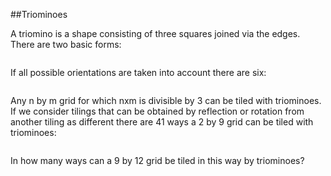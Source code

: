 ##Triominoes

A triomino is a shape consisting of three squares joined via the edges.
There are two basic forms:

<img src="project/images/p161_trio1.gif" alt="">

If all possible orientations are taken into account there are six:

<img src="project/images/p161_trio3.gif" alt="">

Any n by m grid for which nxm is divisible by 3 can be tiled with triominoes.<br>
If we consider tilings that can be obtained by reflection or rotation from another tiling as different there are 41 ways a 2 by 9 grid can be  tiled with triominoes:

<img src="project/images/p161_k9.gif" alt="">

In how many ways can a 9 by 12 grid be tiled in this way by triominoes?
